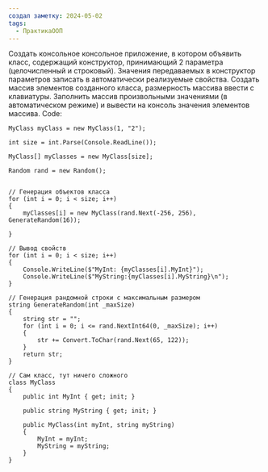 ```yaml
---
создал заметку: 2024-05-02
tags:
  - ПрактикаООП
---
```

Создать консольное консольное приложение, в котором объявить 
класс, содержащий конструктор, принимающий 2 параметра 
(целочисленный и строковый). Значения передаваемых в конструктор 
параметров записать в автоматически реализуемые свойства. Создать 
массив элементов созданного класса, размерность массива ввести с 
клавиатуры. Заполнить массив произвольными значениями (в 
автоматическом режиме) и вывести на консоль значения элементов 
массива. 
Code:
```CSharp
MyClass myClass = new MyClass(1, "2");

int size = int.Parse(Console.ReadLine());

MyClass[] myClasses = new MyClass[size];

Random rand = new Random();


// Генерация объектов класса
for (int i = 0; i < size; i++)
{
    myClasses[i] = new MyClass(rand.Next(-256, 256), GenerateRandom(16));

}

// Вывод свойств
for (int i = 0; i < size; i++)
{
    Console.WriteLine($"MyInt: {myClasses[i].MyInt}");
    Console.WriteLine($"MyString:{myClasses[i].MyString}\n");
}

// Генерация рандомной строки с максимальным размером
string GenerateRandom(int _maxSize)
{
    string str = "";
    for (int i = 0; i <= rand.NextInt64(0, _maxSize); i++)
    {
        str += Convert.ToChar(rand.Next(65, 122));
    }
    return str;
}

// Сам класс, тут ничего сложного
class MyClass
{
    public int MyInt { get; init; }

    public string MyString { get; init; }

    public MyClass(int myInt, string myString)
    {
        MyInt = myInt;
        MyString = myString;
    }
}
```

